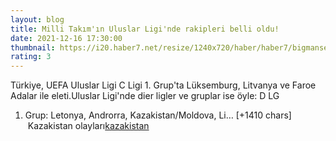 ```yaml
--- 
layout: blog
title: Milli Takım'ın Uluslar Ligi'nde rakipleri belli oldu!
date: 2021-12-16 17:30:00
thumbnail: https://i20.haber7.net/resize/1240x720/haber/haber7/bigmanset/2021/50/milli_takimin_uluslar_liginde_rakipleri_belli_oldu_1639675977_0987.jpg
rating: 3
---
```

Türkiye, UEFA Uluslar Ligi C Ligi 1. Grup'ta Lüksemburg, Litvanya ve Faroe Adalar ile eleti.Uluslar Ligi'nde dier ligler ve gruplar ise öyle:
D LG
1. Grup: Letonya, Androrra, Kazakistan/Moldova, Li… [+1410 chars]</br>&nbsp;Kazakistan olayları<a href="https://www.dental-ilan.org/">kazakistan</a>